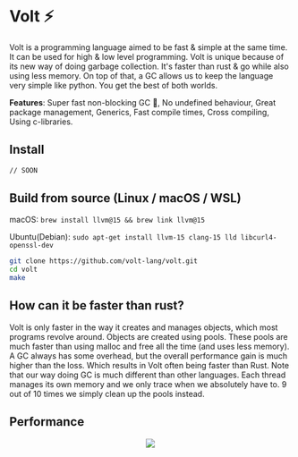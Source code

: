 
# Volt ⚡

Volt is a programming language aimed to be fast & simple at the same time. It can be used for high & low level programming. Volt is unique because of its new way of doing garbage collection. It's faster than rust & go while also using less memory. On top of that, a GC allows us to keep the language very simple like python. You get the best of both worlds.

**Features**: Super fast non-blocking GC 🙌, No undefined behaviour, Great package management, Generics, Fast compile times, Cross compiling, Using c-libraries.

## Install

```sh
// SOON
```

## Build from source (Linux / macOS / WSL)

macOS: `brew install llvm@15 && brew link llvm@15`

Ubuntu(Debian): `sudo apt-get install llvm-15 clang-15 lld libcurl4-openssl-dev`

```bash
git clone https://github.com/volt-lang/volt.git
cd volt
make
```

## How can it be faster than rust?

Volt is only faster in the way it creates and manages objects, which most programs revolve around. Objects are created using pools. These pools are much faster than using malloc and free all the time (and uses less memory). A GC always has some overhead, but the overall performance gain is much higher than the loss. Which results in Volt often being faster than Rust. Note that our way doing GC is much different than other languages. Each thread manages its own memory and we only trace when we absolutely have to. 9 out of 10 times we simply clean up the pools instead.

## Performance

<div align="center"><p>
    <img src="https://raw.githubusercontent.com/volt-lang/volt/master/misc/volt-bintree.png">
</p></div>
